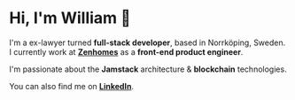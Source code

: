 # Hi, I'm William 👋

I'm a ex-lawyer turned **full-stack developer**, based in Norrköping, Sweden. I currently work at **[Zenhomes](https://www.zenhomes.com/en/)** as a **front-end product engineer**.

I'm passionate about the **Jamstack** architecture &amp; **blockchain** technologies.

You can also find me on **[LinkedIn](https://linkedin.com/in/daghouz)**.
